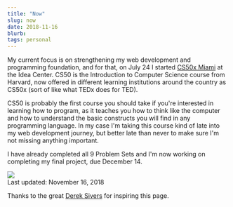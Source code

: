 ```yaml
---
title: "Now"
slug: now
date: 2018-11-16
blurb: 
tags: personal
---
```


My current focus is on strengthening my web development and programming foundation, and for that, on July 24 I started [CS50x Miami](http://theideacenter.co/cs50xmiami/) at the Idea Center. CS50 is the Introduction to Computer Science course from Harvard, now offered in different learning institutions around the country as CS50x (sort of like what TEDx does for TED). 

CS50 is probably the first course you should take if you're interested in learning how to program, as it teaches you how to think like the computer and how to understand the basic constructs you will find in any programming language. In my case I'm taking this course kind of late into my web development journey, but better late than never to make sure I'm not missing anything important.

I have already completed all 9 Problem Sets and I'm now working on completing my final project, due December 14.

<img src="/img/now.jpg" class="profile medium">

<div >Last updated: November 16, 2018</div>

Thanks to the great [Derek Sivers](http://sivers.org/nowff) for inspiring this page.

